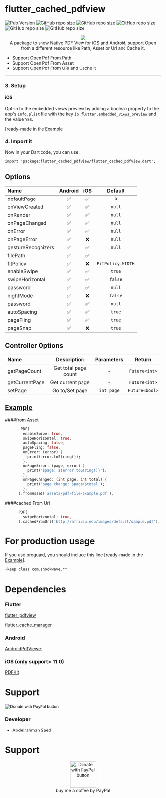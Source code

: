 # flutter_cached_pdfview 


![Pub Version](https://img.shields.io/pub/v/flutter_cached_pdfview?color=1&label=flutter_cached_pdfview)
![GitHub repo size](https://img.shields.io/github/repo-size/AbdOoSaed/flutter_cached_pdfview)
![GitHub repo size](https://img.shields.io/github/issues-raw/AbdOoSaed/flutter_cached_pdfview)
![GitHub repo size](https://img.shields.io/github/license/AbdOoSaed/flutter_cached_pdfview)
![GitHub repo size](https://img.shields.io/github/last-commit/AbdOoSaed/flutter_cached_pdfview)
![GitHub repo size](https://img.shields.io/github/stars/AbdOoSaed/flutter_cached_pdfview?style=social)
<p align="center">
    <a href="https://pub.dev/packages/flutter_cached_pdfview">
   <img src="https://firebasestorage.googleapis.com/v0/b/iam-jobs.appspot.com/o/flutter_cached_pdfview.png?alt=media&token=853143c0-250d-4647-840d-98f11d25dbb5">
    </a>
    <br>A package to show Native PDF View for iOS and Android, support Open from a different resource like Path, Asset or Url and Cache it.
   
* Support Open Pdf From Path
* Support Open Pdf From Asset
* Support Open Pdf From URl and Cache it
---
### 3. Setup

#### iOS
Opt-in to the embedded views preview by adding a boolean property to the app's `Info.plist` file
with the key `io.flutter.embedded_views_preview` and the value `YES`.

[ready-made in the [Example](https://github.com/AbdOoSaed/flutter_cached_pdfview/tree/master/example)

### 4. Import it

Now in your Dart code, you can use:

```
import 'package:flutter_cached_pdfview/flutter_cached_pdfview.dart';
```

## Options

| Name               | Android | iOS |      Default      |
| :----------------- | :-----: | :-: | :---------------: |
| defaultPage        |   ✅    | ✅  |        `0`        |
| onViewCreated      |   ✅    | ✅  |      `null`       |
| onRender           |   ✅    | ✅  |      `null`       |
| onPageChanged      |   ✅    | ✅  |      `null`       |
| onError            |   ✅    | ✅  |      `null`       |
| onPageError        |   ✅    | ❌  |      `null`       |
| gestureRecognizers |   ✅    | ✅  |      `null`       |
| filePath           |   ✅    | ✅  |                   |
| fitPolicy          |   ✅    | ❌  | `FitPolicy.WIDTH` |
| enableSwipe        |   ✅    | ✅  |      `true`       |
| swipeHorizontal    |   ✅    | ✅  |      `false`      |
| password           |   ✅    | ✅  |      `null`       |
| nightMode          |   ✅    | ❌  |      `false`      |
| password           |   ✅    | ✅  |      `null`       |
| autoSpacing        |   ✅    | ✅  |      `true`       |
| pageFling          |   ✅    | ✅  |      `true`       |
| pageSnap           |   ✅    | ❌  |      `true`       |

## Controller Options

| Name           |     Description      | Parameters |     Return     |
| :------------- | :------------------: | :--------: | :------------: |
| getPageCount   | Get total page count |     -      | `Future<int>`  |
| getCurrentPage |   Get current page   |     -      | `Future<int>`  |
| setPage        |    Go to/Set page    | `int page` | `Future<bool>` |

## [Example](https://github.com/AbdOoSaed/flutter_cached_pdfview/tree/master/example)
####from Asset
```dart
       PDF(
        enableSwipe: true,
        swipeHorizontal: true,
        autoSpacing: false,
        pageFling: false,
        onError: (error) {
          print(error.toString());
        },
        onPageError: (page, error) {
          print('$page: ${error.toString()}');
        },
        onPageChanged: (int page, int total) {
          print('page change: $page/$total');
        },
      ).fromAsset('assets/pdf/file-example.pdf'),

```
####cached From Url
```dart
      PDF(
        swipeHorizontal: true,
      ).cachedFromUrl('http://africau.edu/images/default/sample.pdf'),

```

# For production usage

If you use proguard, you should include this line [ready-made in the [Example](https://github.com/AbdOoSaed/flutter_cached_pdfview/tree/master/example)].

```
-keep class com.shockwave.**
```

# Dependencies

### Flutter

[flutter_pdfview](https://pub.dev/packages/flutter_pdfview)

[flutter_cache_manager](https://pub.dev/packages/flutter_cache_manager)

### Android

[AndroidPdfViewer](https://github.com/barteksc/AndroidPdfViewer)

### iOS (only support> 11.0)

[PDFKit](https://developer.apple.com/documentation/pdfkit)

# Support

<form action="https://www.paypal.com/cgi-bin/webscr" method="post" target="_top">
  <input type="hidden" name="cmd" value="_s-xclick" />
  <input type="hidden" name="hosted_button_id" value="YDEYAAGBXDDK6" />
  <input type="image" src="https://www.paypalobjects.com/en_US/i/btn/btn_donateCC_LG.gif" border="0" name="submit" title="PayPal - The safer, easier way to pay online!" alt="Donate with PayPal button" />
  <img alt="" border="0" src="https://www.paypal.com/en_MN/i/scr/pixel.gif" width="1" height="1" />
</form>

### Developer

- [Abdelrahman Saed](https://github.com/AbdOoSaed)


# Support
<p align="center">
    <a href="https://www.paypal.me/abdoosaed/5">
   <img height=85 src="https://www.paypalobjects.com/en_US/i/btn/btn_donateCC_LG.gif" border="0" name="submit" title="PayPal - The safer, easier way to pay online!" alt="Donate with PayPal button" >
    </a>
    <br>    buy me a coffee by PayPal
</p>
